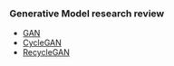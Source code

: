 ### Generative Model research review

- [GAN](https://github.com/Oh-Yoojin/Research-Paper-Review/tree/master/Generative%20Model/GAN)
- [CycleGAN](https://github.com/Oh-Yoojin/Research-Paper-Review/blob/master/Generative%20Model/CycleGAN/readme.md)
- [RecycleGAN](https://github.com/Oh-Yoojin/Research-Paper-Review/blob/master/Generative%20Model/RecycleGAN/readme.md)
